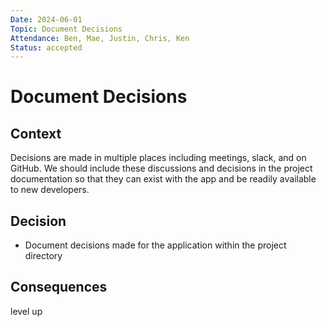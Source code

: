 ```yaml
---
Date: 2024-06-01
Topic: Document Decisions
Attendance: Ben, Mae, Justin, Chris, Ken
Status: accepted
---
```


# Document Decisions

## Context

Decisions are made in multiple places including meetings, slack, and on GitHub. We should include these discussions and decisions in the project documentation so that they can exist with the app and be readily available to new developers.

## Decision

- Document decisions made for the application within the project directory

## Consequences

level up
